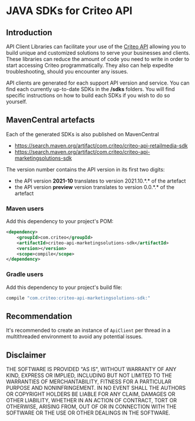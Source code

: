 # JAVA SDKs for Criteo API

## Introduction
API Client Libraries can facilitate your use of the [Criteo API](https://developers.criteo.com/) allowing you to build unique and customized solutions to serve your businesses and clients.
These libraries can reduce the amount of code you need to write in order to start accessing Criteo programmatically. They also can help expedite troubleshooting, should you encounter any issues.

API clients are generated for each support API version and service. You can find each currently up-to-date SDKs in the **/sdks** folders. You will find specific instructions on how to build each SDKs if you wish to do so yourself.

## MavenCentral artefacts
Each of the generated SDKs is also published on MavenCentral
* https://search.maven.org/artifact/com.criteo/criteo-api-retailmedia-sdk
* https://search.maven.org/artifact/com.criteo/criteo-api-marketingsolutions-sdk

The version number contains the API version in its first two digits: 
* the API version **2021-10** translates to version 2021.10.\*.\* of the artefact
* the API version **preview** version translates to version 0.0.\*.\* of the artefact

### Maven users

Add this dependency to your project's POM:

```xml
<dependency>
    <groupId>com.criteo</groupId>
    <artifactId>criteo-api-marketingsolutions-sdk</artifactId>
    <version></version>
    <scope>compile</scope>
</dependency>
```

### Gradle users

Add this dependency to your project's build file:

```groovy
compile "com.criteo:criteo-api-marketingsolutions-sdk:"
```

## Recommendation

It's recommended to create an instance of `ApiClient` per thread in a multithreaded environment to avoid any potential issues.

## Disclaimer

THE SOFTWARE IS PROVIDED "AS IS", WITHOUT WARRANTY OF ANY KIND, EXPRESS OR IMPLIED, INCLUDING BUT NOT LIMITED TO THE WARRANTIES OF MERCHANTABILITY, FITNESS FOR A PARTICULAR PURPOSE AND NONINFRINGEMENT. IN NO EVENT SHALL THE AUTHORS OR COPYRIGHT HOLDERS BE LIABLE FOR ANY CLAIM, DAMAGES OR OTHER LIABILITY, WHETHER IN AN ACTION OF CONTRACT, TORT OR OTHERWISE, ARISING FROM, OUT OF OR IN CONNECTION WITH THE SOFTWARE OR THE USE OR OTHER DEALINGS IN THE SOFTWARE.
